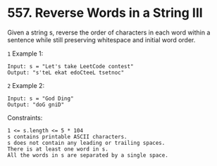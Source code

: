 # 557. Reverse Words in a String III

Given a string s, reverse the order of characters in each word within a sentence while still preserving whitespace and initial word order.

`1` Example 1:

```
Input: s = "Let's take LeetCode contest"
Output: "s'teL ekat edoCteeL tsetnoc"
```

`2` Example 2:

```
Input: s = "God Ding"
Output: "doG gniD"
```

Constraints:

```
1 <= s.length <= 5 * 104
s contains printable ASCII characters.
s does not contain any leading or trailing spaces.
There is at least one word in s.
All the words in s are separated by a single space.
```

